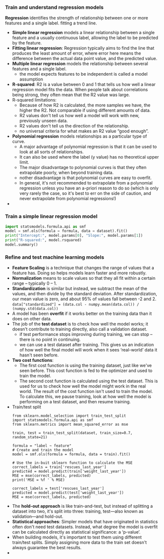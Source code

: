 
### Train and understand regression models
**Regression** identifies the strength of relationship between one or more features and a single label. fitting a trend line.
* **Simple linear regression** models a linear relationship between a single feature and a usually continuous label, allowing the label to be predicted by the feature. 
* **Fitting linear regression**: Regression typically aims to find the line that produces the least amount of error, where error here means the difference between the actual data point value, and the predicted value.
* **Multiple linear regression** models the relationship between several features and a single label.
  *  the model expects features to be independent is called a model assumption
* **R-squared**: R2 is a value between 0 and 1 that tells us how well a linear regression model fits the data. When people talk about correlations being strong, they often mean that the R2 value was large.
* R-squared limitations:
  * Because of how R2 is calculated, the more samples we have, the higher the R2. Not comparable if using different amounts of data.
  * R2 values don't tell us how well a model will work with new, previously unseen data.
  * R2 values don't tell us the direction of the relationship.
  * no universal criteria for what makes an R2 value “good enough”.
* **Polynomial regression** models relationships as a particular type of curve. 
  * A major advantage of polynomial regression is that it can be used to look at all sorts of relationships.
  * It can also be used where the label (y value) has no theoretical upper limit.
  * The major disadvantage to polynomial curves is that they often extrapolate poorly, when beyond training data.
  * nother disadvantage is that polynomial curves are easy to overfit.
  * In general, it's not recommended to extrapolate from a polynomial regression unless you have an a-priori reason to do so (which is only very rarely the case, so it's best to err on the side of caution, and never extrapolate from polynomial regressions!)
* 

### Train a simple linear regression model
```Python
import statsmodels.formula.api as smf
model = smf.ols(formula = formula, data = dataset).fit()
print("Intercept:", model.params[0], "Slope:", model.params[1])
print("R-squared:", model.rsquared)
model.summary()

```

### Refine and test machine learning models
* **Feature Scaling** is a technique that changes the range of values that a feature has. Doing so helps models learn faster and more robustly.
* **Normalization** means to scale values so that they all fit within a certain range – typically 0 – 1.
* **Standardization** is similar but instead, we subtract the mean of the values, and then divide by the standard deviation. After standardization, our mean value is zero, and about 95% of values fall between -2 and 2.  
  `data["standardized"] = (data.col - numpy.mean(data.col)) / (numpy.std(data.col))`
* A model has been **overfit** if it works better on the training data than it does on other data.
* The job of the **test dataset** is to check how well the model works; it doesn't contribute to training directly, also call a validation dataset.
  * if test performance stops improving during training, we can stop – there is no point in continuing.
  * we can use a test dataset after training. This gives us an indication of how well the final model will work when it sees ‘real-world’ data it hasn't seen before.
* **Two cost functions**: 
  * The first cost function is using the training dataset, just like we've seen before. This cost function is fed to the optimizer and used to train the model. 
  * The second cost function is calculated using the test dataset. This is used for us to check how well the model might work in the real world. The result of the cost function isn't used to train the model. To calculate this, we pause training, look at how well the model is performing on a test dataset, and then resume training.
* Train/test split
  ```
  from sklearn.model_selection import train_test_split
  import statsmodels.formula.api as smf
  from sklearn.metrics import mean_squared_error as mse
  
  train, test = train_test_split(dataset, train_size=0.7, random_state=21)
  
  formula = "label ~ feature"
  # Create and train the model
  model = smf.ols(formula = formula, data = train).fit()
  
  # Use the in-buit sklearn function to calculate the MSE
  correct_labels = train['rescues_last_year']
  predicted = model.predict(train['weight_last_year'])
  MSE = mse(correct_labels, predicted)
  print('MSE = %f ' % MSE)
  
  correct_labels = test['rescues_last_year']
  predicted = model.predict(test['weight_last_year'])
  MSE = mse(correct_labels, predicted)
  ```
* The **hold-out approach** is like train-and-test, but instead of splitting a dataset into two, it's split into three: training, test—also known as validation—and hold-out.
* **Statistical approaches**: Simpler models that have originated in statistics often don't need test datasets. Instead, what degree the model is overfit can be calculated directly as statistical significance: a ‘p-value’.
* When building models, it's important to test them using different train/test splits. Simply assigning more data to the train set doesn't always guarantee the best results.
* 
